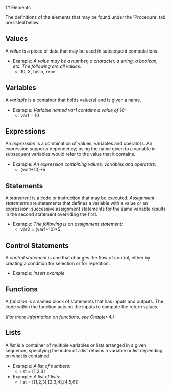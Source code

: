 1# Elements

The definitions of the elements that may be found under the 'Procedure' tab are listed below.

## Values

A _value_ is a piece of data that may be used in subsequent computations.

* Example: *A value may be a number, a character, a string, a boolean, etc. The following are all values:*
  * 10, X, hello, `true`

## Variables

A _variable_ is a container that holds value(s) and is given a name. 

* Example: *Variable named var1 contains a value of 10:*
  * var1 = 10

## Expressions

An _expression_ is a combination of values, variables and operators. An expression supports dependency; using the name given to a variable in subsequent variables would refer to the value that it contains.

* Example: *An expression combining values, variables and operators:*
  * (var1+10)*5

## Statements

A _statement_ is a code or instruction that may be executed. _Assignment statements_ are statements that defines a variable with a value or an expression; successive assignment statements for the same variable results in the second statement overriding the first. 

* Example: *The following is an assignment statement:*
  * var2 = (var1+10)*5

## Control Statements

A _control statement_ is one that changes the flow of control, either by creating a condition for selection or for repetition. 
* Example: *Insert example*

## Functions

A _function_ is a named block of statements that has inputs and outputs. The code within the function acts on the inputs to compute the return values. 

*(For more information on functions, see Chapter 4.)*

## Lists

A _list_ is a container of multiple variables or lists arranged in a given sequence; specifying the index of a list returns a variable or list depending on what is contained.

* Example: *A list of numbers:*
  * list = [1,2,3]
* Example: *A list of lists:* 
  * list = [[1,2,3],[2,3,4],[4,5,6]]
